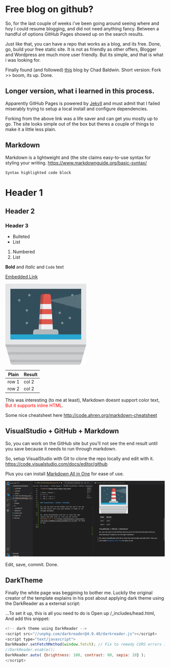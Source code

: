# Free blog on github?

So, for the last couple of weeks i've been going around seeing where and hoy I could resume blogging, and did not need anything fancy. Between a handful of options GitHub Pages showed up on the search results. 

Just like that, you can have a repo that works as a blog, and its free. Done, go, build your free static site. It is not as friendly as other offers, Blogger and Wordpress are much more user friendly. But its simple, and that is what i was looking for.

Finally found (and followed) [this](https://chadbaldwin.net/2021/03/14/how-to-build-a-sql-blog.html) blog by Chad Baldwin. Short version: Fork >> boom, its up. Done. 

## Longer version, what i learned in this process.

Apparently GitHub Pages is powered by [Jekyll](https://jekyllrb.com/) and must admit that I failed miserably trying to setup a local install and configure dependencies.

Forking from the above link was a life saver and can get you mostly up to go. The site looks simple out of the box but theres a couple of things to make it a little less plain.

## Markdown

Markdown is a lightweight and (the site claims easy-to-use syntax for styling your writing. https://www.markdownguide.org/basic-syntax/

    Syntax highlighted code block

# Header 1
## Header 2
### Header 3

- Bulleted
- List

1. Numbered
2. List

**Bold** and _Italic_ and `Code` text

[Embedded Link](https://jcavaiuolo.github.io/2022/08/18/free-blog-on-github.md)

![Image](/images/smallimage-logo.webp)

| Plain | Result | 
|---|---|
|  row 1 | col 2 |  
|  row 2 | col 2 |  

This was interesting (to me at least), Markdown doesnt support color text, <span style="color:red">But it supports inline HTML</span>.

Some nice cheatsheet here http://code.ahren.org/markdown-cheatsheet  

## VisualStudio + GitHub + Markdown

So, you can work on the GitHub site but you'll not see the end result until you save because it needs to run through markdown.

So, setup VisualStudio with Git to clone the repo locally and edit with it. https://code.visualstudio.com/docs/editor/github 

Plus you can install [Markdown All in One](https://marketplace.visualstudio.com/items?itemName=yzhang.markdown-all-in-one) for ease of use.

![Image](/images/ScreenShotVScode.jpg)

Edit, save, commit. Done.

## DarkTheme

Finally the white page was beggining to bother me. Luckily the original creator of the template explains in his post about applying dark theme using the DarkReader as a external script:

...To set it up, this is all you need to do is Open up /_includes/head.html, And add this snippet:

```js
<!-- dark theme using DarkReader -->
<script src="//unpkg.com/darkreader@4.9.40/darkreader.js"></script>
<script type="text/javascript">
DarkReader.setFetchMethod(window.fetch); // Fix to remedy CORS errors in chrome console
//DarkReader.enable();
DarkReader.auto( {brightness: 100, contrast: 90, sepia: 10} );
</script>
```